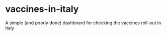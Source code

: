 # vaccines-in-italy
A simple (and poorly done) dashboard for checking the vaccines roll-out in Italy
